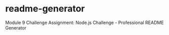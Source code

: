 # readme-generator
 Module 9 Challenge Assignment: Node.js Challenge - Professional README Generator
